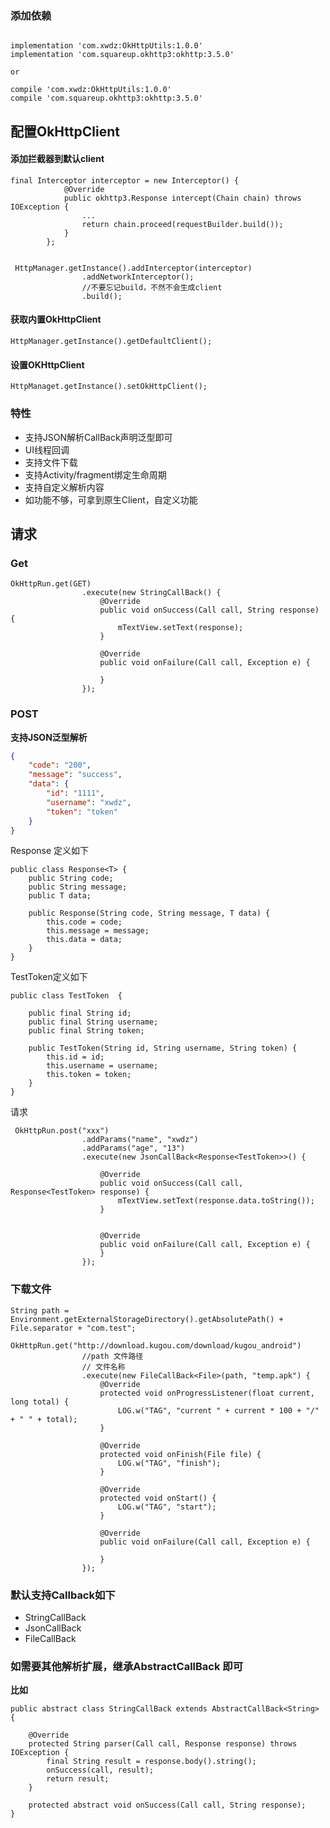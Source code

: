 ### 添加依赖

```

implementation 'com.xwdz:OkHttpUtils:1.0.0'
implementation 'com.squareup.okhttp3:okhttp:3.5.0'

or

compile 'com.xwdz:OkHttpUtils:1.0.0'
compile 'com.squareup.okhttp3:okhttp:3.5.0'

```


## 配置OkHttpClient

#### 添加拦截器到默认client


	final Interceptor interceptor = new Interceptor() {
	            @Override
	            public okhttp3.Response intercept(Chain chain) throws IOException {
	                ...
	                return chain.proceed(requestBuilder.build());
	            }
	        };
	
	
	 HttpManager.getInstance().addInterceptor(interceptor)
	                .addNetworkInterceptor();
	                //不要忘记build，不然不会生成client
	                .build();


#### 获取内置OkHttpClient


	HttpManager.getInstance().getDefaultClient();



#### 设置OKHttpClient


	HttpManaget.getInstance().setOkHttpClient();


### 特性

- 支持JSON解析CallBack声明泛型即可
- UI线程回调
- 支持文件下载
- 支持Activity/fragment绑定生命周期
- 支持自定义解析内容
- 如功能不够，可拿到原生Client，自定义功能

## 请求

### Get


	OkHttpRun.get(GET)
	                .execute(new StringCallBack() {
	                    @Override
	                    public void onSuccess(Call call, String response) {
	                        mTextView.setText(response);
	                    }
	
	                    @Override
	                    public void onFailure(Call call, Exception e) {
	
	                    }
	                });



### POST

**支持JSON泛型解析**


```json
{
	"code": "200",
	"message": "success",
	"data": {
		"id": "1111",
		"username": "xwdz",
		"token": "token"
	}
}
```

Response 定义如下

	public class Response<T> {
	    public String code;
	    public String message;
	    public T data;
	
	    public Response(String code, String message, T data) {
	        this.code = code;
	        this.message = message;
	        this.data = data;
	    }
	}


TestToken定义如下

	public class TestToken  {
	
	    public final String id;
	    public final String username;
	    public final String token;
	
	    public TestToken(String id, String username, String token) {
	        this.id = id;
	        this.username = username;
	        this.token = token;
	    }
	}



请求
	
	 OkHttpRun.post("xxx")
	                .addParams("name", "xwdz")
	                .addParams("age", "13")
	                .execute(new JsonCallBack<Response<TestToken>>() {
	
	                    @Override
	                    public void onSuccess(Call call, Response<TestToken> response) {
	                        mTextView.setText(response.data.toString());
	                    }
	
	
	                    @Override
	                    public void onFailure(Call call, Exception e) {
	                    }
	                });




### 下载文件

	
	String path = Environment.getExternalStorageDirectory().getAbsolutePath() + File.separator + "com.test";
	        OkHttpRun.get("http://download.kugou.com/download/kugou_android")
	                //path 文件路径
	                // 文件名称
	                .execute(new FileCallBack<File>(path, "temp.apk") {
	                    @Override
	                    protected void onProgressListener(float current, long total) {
	                        LOG.w("TAG", "current " + current * 100 + "/" + " " + total);
	                    }
	
	                    @Override
	                    protected void onFinish(File file) {
	                        LOG.w("TAG", "finish");
	                    }
	
	                    @Override
	                    protected void onStart() {
	                        LOG.w("TAG", "start");
	                    }
	
	                    @Override
	                    public void onFailure(Call call, Exception e) {
	
	                    }
	                });




### 默认支持Callback如下

- StringCallBack
- JsonCallBack
- FileCallBack

### 如需要其他解析扩展，继承AbstractCallBack 即可

**比如**


	public abstract class StringCallBack extends AbstractCallBack<String> {
	
	    @Override
	    protected String parser(Call call, Response response) throws IOException {
	        final String result = response.body().string();
	        onSuccess(call, result);
	        return result;
	    }
	
	    protected abstract void onSuccess(Call call, String response);
	}











